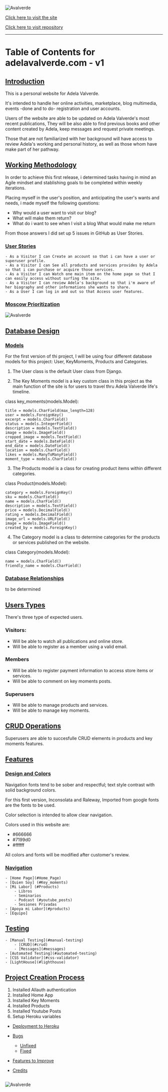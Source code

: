 ![Avalverde](/media/readme/portada.jpg)

<a href="https://desolate-cliffs-84301-09a6fb33b89a.herokuapp.com/" target="_blank">Click here to visit the site</a>

<a href="https://github.com/EL1909/adela_valverde" target="_blank">Click here to visit repository</a>

---
# Table of Contents for adelavalverde.com - v1
## [Introduction](#Adela-Valverde)

This is a personal website for Adela Valverde.

It's intended to handle her online activities, marketplace, blog multimedia, events -done and to do- registration and user accounts.

Users of the website are able to be updated on Adela Valverde's most recent publications, They will be also able to find previous books and other content created by Adela, keep messages and request private meetings.

Those that are not familiarized with her background will have access to review Adela's working and personal history, as well as those whom have make part of her pathway.


## [Working Methodology](#working-methodology)

In order to achieve this first release, i determined tasks having in mind an Agile mindset and stablishing goals to be completed within weekly iterations.

Placing myself in the user's position, and anticipating the user's wants and needs, i made myself the following questions:

- Why would a user want to visit our blog? 
- What will make them return?
- What do i want to see when I visit a blog What would make me return

From those answers I did set up 5 issues in GitHub as User Stories.

### [User Stories](#user-stories)
    - As a Visitor I can Create an account so that i can have a user or superuser profile.
    - As a Visitor I can See all products and services provides by Adela so that i can purchase or acquire those services.
    - As a Visitor I can Watch one main item on the home page so that I can easily access without surfing the site.
    - As a Visitor I can review Adela's background so that i'm aware of her biography and other informations she wants to share.
    - As a User I can log in and out so that Access user features.

### [Moscow Prioritization](#moscow-prioritization)
![Avalverde](/media/readme/Milestones1mvp.jpg)

## [Database Design](#database-design)
### [Models](#models)
For the first version of thi project, I will be using four different database models for this project: User, KeyMoments, Products and Categories.

1. The User class is the default User class from Django.

2. The Key Moments model is a key custom class in this project as the main function of the site is for users to travel thru Adela Valverde life's timeline.

class key_moments(models.Model):

    title = models.CharField(max_length=128)
    user = models.ForeignKey()
    excerpt = models.CharField()
    status = models.IntegerField()
    description = models.TextField()
    image = models.ImageField()
    cropped_image = models.TextField()
    start_date = models.DateField()
    end_date = models.DateField()
    location = models.CharField()
    likes = models.ManyToManyField()    
    moment_type = models.CharField()

3. The Products model is a class for creating product items within different categories.

class Product(models.Model):

    category = models.ForeignKey()
    sku = models.CharField()
    name = models.CharField()
    description = models.TextField()
    price = models.DecimalField()
    rating = models.DecimalField()
    image_url = models.URLField()
    image = models.ImageField()
    created_by = models.ForeignKey()

4. The Category model is a class to determine categories for the products or services published on the website.

class Category(models.Model):

    name = models.CharField()
    friendly_name = models.CharField()


### [Database Relationships](#database-relationships)

to be determined

## [Users Types](#users-types)

There's three type of expected users.

### Visitors:

- Will be able to watch all publications and online store.
- Will be able to register as a member using a valid email.

### Members

- Will be able to register payment information to access store items or services.
- Will be able to comment on key moments posts.

### Superusers

- Will be able to manage products and services.
- Will be able to manage key moments.


## [CRUD Operations](#crud-operations)

Superusers are able to succesfulle CRUD elements in products and key moments features.

## [Features](#features)
### [Design and Colors](#design-and-colors)

Navigation fonts tend to be sober and respectful; text style contrast with solid background colors.

For this first version, Inconsolata and Raleway, Imported from google fonts are the fonts to be used.

Color selection is intended to allow clear navigation.

Colors used in this website are:
- #666666
- #7199d0
- #ffffff

All colors and fonts will be modified after customer's review.

### [Navigation](#navigation)
    - [Home Page](#Home_Page) 
	- [Quien Soy] (#Key_moments)
    - [Mi Labor] (#Products)
		- Libros
		- Seminarios
        - Podcast (#youtube_posts)
		- Sesiones Privadas
	- [Apoya mi Labor](#products)
	- [Equipo]
    
## [Testing](#manual-testing)
    
    - [Manual Testing](#manual-testing)
        - [CRUD](#crud)
        - [Messages](#messages)
    - [Automated Testing](#automated-testing)
    - [CSS Validator](#css-validator)
    - [LightHouse](#lighthouse)

## [Project Creation Process](#project-creation-process)

1. Installed Allauth authentication
2. Installed Home App
3. Installed Key Moments
4. Installed Products
5. Installed Youtube Posts
6. Setup Heroku variables


- [Deployment to Heroku](#deploy-to-heroku)

- [Bugs](#bugs)
    - [Unfixed](#unfixed)
    - [Fixed](#fixed)

- [Features to Improve](#features-to-improve)

- [Credits](#credits)




<img src="">


![Avalverde](/media/readme/ReadMe.png)
